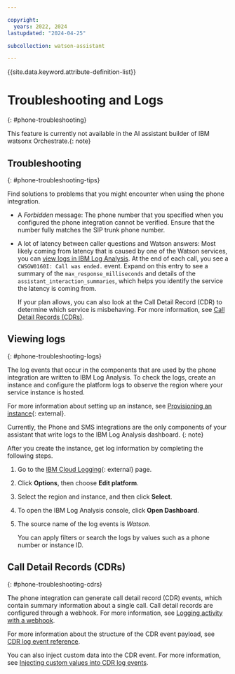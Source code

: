 ```yaml
---

copyright:
  years: 2022, 2024
lastupdated: "2024-04-25"

subcollection: watson-assistant

---
```


{{site.data.keyword.attribute-definition-list}}


# Troubleshooting and Logs
{: #phone-troubleshooting}

This feature is currently not available in the AI assistant builder of IBM watsonx Orchestrate.{: note}

## Troubleshooting
{: #phone-troubleshooting-tips}

Find solutions to problems that you might encounter when using the phone integration.

- A *Forbidden* message: The phone number that you specified when you configured the phone integration cannot be verified. Ensure that the number fully matches the SIP trunk phone number.

- A lot of latency between caller questions and Watson answers: Most likely coming from latency that is caused by one of the Watson services, you can [view logs in IBM Log Analysis](#phone-troubleshooting-logs). At the end of each call, you see a `CWSGW0160I: Call was ended.` event. Expand on this entry to see a summary of the `max_response_milliseconds` and details of the `assistant_interaction_summaries`, which helps you identify the service the latency is coming from.

  If your plan allows, you can also look at the Call Detail Record (CDR) to determine which service is misbehaving. For more information, see [Call Detail Records (CDRs)](#phone-troubleshooting-cdrs).

## Viewing logs
{: #phone-troubleshooting-logs}

The log events that occur in the components that are used by the phone integration are written to IBM Log Analysis. To check the logs, create an instance and configure the platform logs to observe the region where your service instance is hosted.

For more information about setting up an instance, see [Provisioning an instance](/docs/log-analysis?topic=log-analysis-provision){: external}.

Currently, the Phone and SMS integrations are the only components of your assistant that write logs to the IBM Log Analysis dashboard.
{: note}

After you create the instance, get log information by completing the following steps.

1.  Go to the [IBM Cloud Logging](/observe/logging){: external} page.
1.  Click **Options**, then choose **Edit platform**.
1.  Select the region and instance, and then click **Select**.
1.  To open the IBM Log Analysis console, click **Open Dashboard**.
1.  The source name of the log events is *Watson*.

    You can apply filters or search the logs by values such as a phone number or instance ID.

## Call Detail Records (CDRs)
{: #phone-troubleshooting-cdrs}

The phone integration can generate call detail record (CDR) events, which contain summary information about a single call. Call detail records are configured through a webhook. For more information, see [Logging activity with a webhook](/docs/watson-assistant?topic=watson-assistant-webhook-log#webhook-log).

For more information about the structure of the CDR event payload, see [CDR log event reference](/docs/watson-assistant?topic=watson-assistant-cdr-log-reference).

You can also inject custom data into the CDR event. For more information, see [Injecting custom values into CDR log events](/docs/watson-assistant?topic=watson-assistant-phone-actions#phone-actions-cdr-custom-data).

